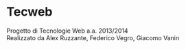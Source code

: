 # Tecweb
Progetto di Tecnologie Web a.a. 2013/2014 								
Realizzato da Alex Ruzzante, Federico Vegro, Giacomo Vanin
